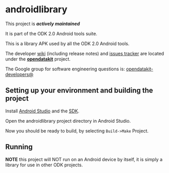 # androidlibrary

This project is __*actively maintained*__

It is part of the ODK 2.0 Android tools suite.

This is a library APK used by all the ODK 2.0 Android tools.

The developer [wiki](https://github.com/opendatakit/opendatakit/wiki) (including release notes) and
[issues tracker](https://github.com/opendatakit/opendatakit/issues) are located under
the [**opendatakit**](https://github.com/opendatakit/opendatakit) project.

The Google group for software engineering questions is: [opendatakit-developers@](https://groups.google.com/forum/#!forum/opendatakit-developers)

## Setting up your environment and building the project

Install [Android Studio](http://developer.android.com/tools/studio/index.html) and the [SDK](http://developer.android.com/sdk/index.html#Other).

Open the androidlibrary project directory in Android Studio.

Now you should be ready to build, by selecting `Build->Make` Project.

## Running

**NOTE** this project will NOT run on an Android device by itself, it is simply a library for use in other ODK projects.

